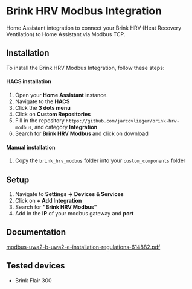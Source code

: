 # Brink HRV Modbus Integration
Home Assistant integration to connect your Brink HRV (Heat Recovery Ventilation) to Home Assistant via Modbus TCP.

## Installation
To install the Brink HRV Modbus Integration, follow these steps:

#### HACS installation
1. Open your <b>Home Assistant</b> instance.
2. Navigate to the <b>HACS</b>
3. Click the <b>3 dots menu</b>
4. Click on <b>Custom Repositories</b>
5. Fill in the repository ```https://github.com/jarcovlieger/brink-hrv-modbus```, and category <b>Integration</b>
6. Search for <b> Brink HRV Modbus </b> and click on download

#### Manual installation
1. Copy the ```brink_hrv_modbus``` folder into your ```custom_components``` folder

## Setup
1. Navigate to <b>Settings -> Devices & Services</b>
2. Click on <b>+ Add Integration</b>
3. Search for <b>"Brink HRV Modbus"</b>
4. Add in the <b>IP</b> of your modbus gateway and <b>port</b>

## Documentation
[modbus-uwa2-b-uwa2-e-installation-regulations-614882.pdf](https://www.brinkclimatesystems.nl/documenten/modbus-uwa2-b-uwa2-e-installation-regulations-614882.pdf)

## Tested devices
- Brink Flair 300
